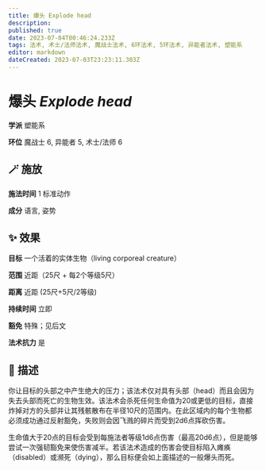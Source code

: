 ```yaml
---
title: 爆头 Explode head
description: 
published: true
date: 2023-07-04T00:46:24.233Z
tags: 法术, 术士/法师法术, 魔战士法术, 6环法术, 5环法术, 异能者法术, 塑能系
editor: markdown
dateCreated: 2023-07-03T23:23:11.303Z
---
```


# **爆头** *Explode head*

**学派** 塑能系 

**环位** 魔战士 6, 异能者 5, 术士/法师 6

## 🪄 施放

**施法时间** 1 标准动作

**成分** 语言, 姿势

## ✨ 效果 

**目标** 一个活着的实体生物（living corporeal creature） 

**范围** 近距（25尺 + 每2个等级5尺）

**距离** 近距 (25尺+5尺/2等级)  

**持续时间** 立即 

**豁免** 特殊；见后文

**法术抗力** 是

## 📖 描述

你让目标的头部之中产生绝大的压力；该法术仅对具有头部（head）而且会因为失去头部而死亡的生物生效。该法术会杀死任何生命值为20或更低的目标，直接炸掉对方的头部并让其残骸散布在半径10尺的范围内。在此区域内的每个生物都必须成功通过反射豁免，失败则会因飞溅的碎片而受到2d6点挥砍伤害。

生命值大于20点的目标会受到每施法者等级1d6点伤害（最高20d6点），但是能够尝试一次强韧豁免来使伤害减半。若该法术造成的伤害会使目标陷入瘫痪（disabled）或濒死（dying），那么目标便会如上面描述的一般爆头而死。
    